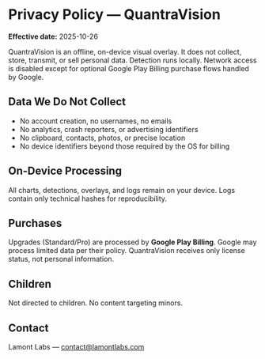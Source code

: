 # Privacy Policy — QuantraVision

**Effective date:** 2025-10-26

QuantraVision is an offline, on-device visual overlay. It does not collect, store, transmit, or sell personal data. Detection runs locally. Network access is disabled except for optional Google Play Billing purchase flows handled by Google.

## Data We Do Not Collect
- No account creation, no usernames, no emails
- No analytics, crash reporters, or advertising identifiers
- No clipboard, contacts, photos, or precise location
- No device identifiers beyond those required by the OS for billing

## On-Device Processing
All charts, detections, overlays, and logs remain on your device. Logs contain only technical hashes for reproducibility.

## Purchases
Upgrades (Standard/Pro) are processed by **Google Play Billing**. Google may process limited data per their policy. QuantraVision receives only license status, not personal information.

## Children
Not directed to children. No content targeting minors.

## Contact
Lamont Labs — contact@lamontlabs.com
